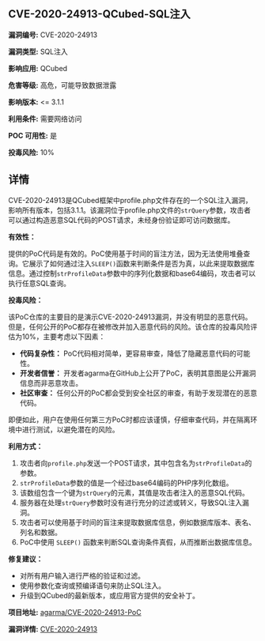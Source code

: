 ## CVE-2020-24913-QCubed-SQL注入

**漏洞编号:** CVE-2020-24913

**漏洞类型:** SQL注入

**影响应用:** QCubed

**危害等级:** 高危，可能导致数据泄露

**影响版本:** <= 3.1.1

**利用条件:** 需要网络访问

**POC 可用性:** 是

**投毒风险:** 10%

## 详情

CVE-2020-24913是QCubed框架中profile.php文件存在的一个SQL注入漏洞，影响所有版本，包括3.1.1。该漏洞位于profile.php文件的`strQuery`参数，攻击者可以通过构造恶意SQL代码的POST请求，未经身份验证即可访问数据库。

**有效性：**

提供的PoC代码是有效的。PoC使用基于时间的盲注方法，因为无法使用堆叠查询。它展示了如何通过注入`SLEEP()`函数来判断条件是否为真，以此来提取数据库信息。通过控制`strProfileData`参数中的序列化数据和base64编码，攻击者可以执行任意SQL查询。

**投毒风险：**

该PoC仓库的主要目的是演示CVE-2020-24913漏洞，并没有明显的恶意代码。但是，任何公开的PoC都存在被修改并加入恶意代码的风险。该仓库的投毒风险评估为10%，主要考虑以下因素：

*   **代码复杂性：** PoC代码相对简单，更容易审查，降低了隐藏恶意代码的可能性。
*   **开发者信誉：** 开发者agarma在GitHub上公开了PoC，表明其意图是公开漏洞信息而非恶意攻击。
*   **社区审查：** 任何公开的PoC都会受到安全社区的审查，有助于发现潜在的恶意代码。

即便如此，用户在使用任何第三方PoC时都应该谨慎，仔细审查代码，并在隔离环境中进行测试，以避免潜在的风险。

**利用方式：**

1.  攻击者向`profile.php`发送一个POST请求，其中包含名为`strProfileData`的参数。
2.  `strProfileData`参数的值是一个经过base64编码的PHP序列化数组。
3.  该数组包含一个键为`strQuery`的元素，其值是攻击者注入的恶意SQL代码。
4.  服务器在处理`strQuery`参数时没有进行充分的过滤或转义，导致SQL注入漏洞。
5.  攻击者可以使用基于时间的盲注来提取数据库信息，例如数据库版本、表名、列名和数据。
6. PoC中使用 `SLEEP()` 函数来判断SQL查询条件真假，从而推断出数据库信息。

**修复建议：**

*   对所有用户输入进行严格的验证和过滤。
*   使用参数化查询或预编译语句来防止SQL注入。
*   升级到QCubed的最新版本，或应用官方提供的安全补丁。

**项目地址:** [agarma/CVE-2020-24913-PoC](https://github.com/agarma/CVE-2020-24913-PoC)

**漏洞详情:** [CVE-2020-24913](https://nvd.nist.gov/vuln/detail/CVE-2020-24913)